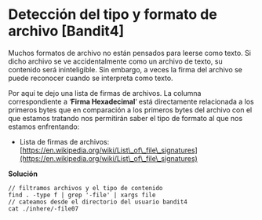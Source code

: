 # Detección del tipo y formato de archivo \[Bandit4]

Muchos formatos de archivo no están pensados para leerse como texto. Si dicho archivo se ve accidentalmente como un archivo de texto, su contenido será ininteligible. Sin embargo, a veces la firma del archivo se puede reconocer cuando se interpreta como texto.

Por aquí te dejo una lista de firmas de archivos. La columna correspondiente a ‘**Firma Hexadecimal**‘ está directamente relacionada a los primeros bytes que en comparación a los primeros bytes del archivo con el que estamos tratando nos permitirán saber el tipo de formato al que nos estamos enfrentando:

* &#x20;Lista de firmas de archivos: [https://en.wikipedia.org/wiki/List\_of\_file\_signatures](https://en.wikipedia.org/wiki/List\_of\_file\_signatures)

**Solución**&#x20;

```
// filtramos archivos y el tipo de contenido
find . -type f | grep '-file' | xargs file
// cateamos desde el directorio del usuario bandit4
cat ./inhere/-file07
```
